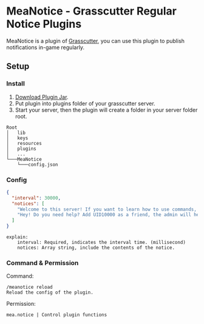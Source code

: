 # MeaNotice - Grasscutter Regular Notice Plugins
MeaNotice is a plugin of [Grasscutter](https://github.com/Grasscutters/Grasscutter), you can use this plugin to publish notifications in-game regularly.

## Setup
### Install
1. [Download Plugin Jar](https://github.com/Coooookies/MeaNotice/releases).
2. Put plugin into plugins folder of your grasscutter server.
3. Start your server, then the plugin will create a folder in your server folder root.
```
Root
│   lib
│   keys
│   resources
│   plugins
│   ...
└───MeaNotice
    └───config.json
```

### Config
```json
{
  "interval": 30000,
  "notices": [
    "Welcome to this server! If you want to learn how to use commands, please type /help in chatroom.",
    "Hey! Do you need help? Add UID10000 as a friend, the admin will help you."
  ]
}
```
```
explain:
    interval: Required, indicates the interval time. (millisecond)
    notices: Array string, include the contents of the notice.
```

### Command & Permission
Command:
```
/meanotice reload
Reload the config of the plugin.
```

Permission:
```
mea.notice | Control plugin functions
```

